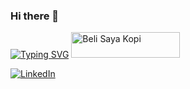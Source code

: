 ### Hi there 👋

<!--
**anggastarukma9/anggastarukma9** is a ✨ _special_ ✨ repository because its `README.md` (this file) appears on your GitHub profile.

Here are some ideas to get you started:

- 🔭 I’m currently working on ...
- 🌱 I’m currently learning ...
- 👯 I’m looking to collaborate on ...
- 🤔 I’m looking for help with ...
- 💬 Ask me about ...
- 📫 How to reach me: ...
- 😄 Pronouns: ...
- ⚡ Fun fact: ...
-->

[![Typing SVG](https://readme-typing-svg.demolab.com?font=poppins&pause=1000&color=BEF718&background=FF1F1F00&width=435&lines=Hey+welcome+to+my+github)](https://git.io/typing-svg)
 <a href="https://www.buymeacoffee.com/gastacodest" target="_blank"><img src=" https://cdn.buymeacoffee.com/buttons/default-orange.png " alt="Beli Saya Kopi" height="41" width="174"></a>
 
[![LinkedIn]( https://img.shields.io/badge/LinkedIn-0077B5?style=for-the-badge&logo=linkedin&logoColor=white)]( https://www.linkedin.com/in/anggasta-rukma-a/ )
